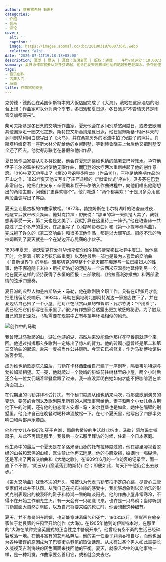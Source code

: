 ```yaml
---
author: 莱布雷希特 石晰F
categories:
- 介绍
- 音乐
- 评论
cover:
  alt: ''
  caption: ''
  image: https://images.soomal.cc/doc/20180318/00073645.webp
  relative: false
date: '2020-07-14T19:18:18+08:00'
description: 夏季 | 夏天 | 源自：澎湃新闻 | 版权：转载 |  平均/总评分：10.00/30
summary: 夏日派作曲家要从贝多芬说起，他会在夏天逃离维也纳的酷暑去巴登戏水。争夺他侄子卡尔的监护权讼战使他无暇作曲，而巴登的水疗两次重新唤起了他的创作意愿。1816年夏天他写出了《第28号钢琴奏鸣曲》（作品101），可称是他晚期作品的开山之作……
tags:
- 音乐创作
- 古典入门
- 马勒
title: 作曲家的夏天
---
```


克劳德・德彪西在英国伊斯特本的大饭店里完成了《大海》，我站在这家酒店的阳台上想：作曲家可以分为两个季节，冬日派和夏日派。冬日派是“不管晴天还是雨雪交加都要来”。

柴可夫斯基是冬日派的交响乐作曲家。夏天他会在乡间别墅悠闲度日，或者去欧洲其他国家走一圈文化之旅。斯特拉文斯基则是夏日派，他在里姆斯基-柯萨科夫的乡间别墅利用白夜写出了《火鸟》，并在桑拿房外的溪流中拍了光膀子的照片。肖斯塔科维奇有一座斯大林分配给他的乡间别墅，等到赫鲁晓夫上台后他又把别墅安全还了回去。他觉得苏联老在暑假催他出作品。

夏日派作曲家要从贝多芬说起，他会在夏天逃离维也纳的酷暑去巴登戏水。争夺他侄子卡尔的监护权讼战使他无暇作曲，而巴登的水疗两次重新唤起了他的创作意愿。1816年夏天他写出了《第28号钢琴奏鸣曲》（作品101），可称是他晚期作品的开山之作，1822年夏天他又写出了庄严肃穆的《“献堂仪式”序曲》。贝多芬在巴登非常自在，他把门生安东・辛德勒和侄子卡尔纳入作曲进程中，向他们唱出他刚想出的两段主题，问他们“更喜欢哪个”。他们喊道：“两个都喜欢！”于是贝多芬用这两段曲调写出了序曲。

夏天会让最古板的作曲家放松。1877年，勃拉姆斯在韦尔特湖畔的珀查赫过夜，他醒来后就已改头换面。他对克拉拉・舒曼说：“那里的第一天真是太美了，我就想再享受一天，第二天也是太美了，我就打算在这里待上一阵子。”他在珀查赫一共度过了三个多产的夏天，在那里写了《小提琴协奏曲》和《第一小提琴奏鸣曲》，完成拖了许久的《第二交响曲》和很多其他作品，都是以大调写成。闷闷不乐的勃拉姆斯到了夏天就是一个在湖边开心晃荡的小伙子。

1893年夏天，德沃夏克在爱荷华州斯皮尔维尔镇的捷克移民社群中度过。当他离开时，他带着《第12号弦乐四重奏》以及他最后一部也是最为人喜爱的交响曲《“自新世界”》的草稿。雅那切克的整整十个夏天都在痴迷与一位已婚妇人的性事，他不懈追随卡米拉・斯托斯洛娃的足迹从一个波西米亚温泉地延伸到另一个。他在夏天这样的坚持获得了永恒的回报：三部歌剧、《格拉高利弥撒曲》和两部激情的弦乐四重奏。

夏日派的典型人物是古斯塔夫・马勒，他在歌剧院全职工作，只有在6到8月才能把思绪留给交响乐。1893年，马勒在奥地利北部阿特湖边一家旅店住下了，并在湖边给自己搭了一个小屋。他对正在欣赏山景的布鲁诺・瓦尔特说：“不用看了，我已经把它们都写在音乐里了。”很少有作曲家会透露出更加敏感的秘密。为了触及自己的意识深处，马勒需要在现实中占有与童年环境相似的风景。

![创作中的马勒](https://images.soomal.cc/doc/20180318/00073645.webp)





我曾爬过马勒爬的山，游过他游的湖，虽然从来没能像他那样在早餐前就游个来回。他通过指挥那么多歌剧一定练出了惊人的臂力。他的砖砌小屋曾经是第二和第三交响曲的起源，后来一度被当作公共厕所。今天它已被修复，作为马勒博物馆供游客参观。

成为维也纳歌剧院总监后，马勒在卡林西亚给自己建了一座别墅，隔着韦尔特湖与勃拉姆斯相望。天一亮，他就爬过一个陡峭的斜坡前往树林里的小屋，两个小时后还会有一位女佣端着早餐盘跟了过来。我一直没弄明白她如何才能不把咖啡洒在羊角面包上。

在假期里的马勒并非不受打扰。有个秘书每周从维也纳来两次，将那些歌剧演员的变动、要签的合同以及歌剧院里所有的人间琐事带给他。妻子和两个小女儿会占用他下午的时间，还有他的初恋情人安娜・冯・米尔登堡也是如此，她住在隔壁的别墅里。他允许自己在晚餐时喝杯啤酒放松一下。在七个夏天里，他写出了四部半交响曲和两部声乐套曲。

他的大女儿在1907年死于白喉，那段牧歌般的生活就此结束。马勒让阿尔玛卖掉房子，从此不再踏足那里。我最后一次去那里拜访的时候，住着一个日本家庭。

他生命中的最后一个夏天是在多洛米蒂山脉的托布拉赫度过的，他在那里凝视着翠绿的山谷和宏伟的山峰，医生禁止他再去远足。他的心肌受损，婚姻也一塌糊涂，还是写出了两首交响曲和《大地之歌》。在1909年6月的一位访客的记录里，雨一直下个不停，“阴云从山巅滚落到帕斯特山谷；即便如此，每天下午他仍会出去散步。”

《第九交响曲》犹豫不决的开头，常被认为代表马勒节拍不定的心跳，尽管心血管专家们对此并不认同。从我自己在托布拉赫的感受中，我能够想象到以交响乐的形式克制表现出的被浸坏的鞋子和惊鸿一瞥的暗淡阳光。他的作曲小屋非常寒冷，不得不在开始工作前先生火。有一天会有一只老鹰飞来，也许是一只乌鸦；当你听到马勒直面大自然之粗砺，以及自己将要来临的死亡时，你会想起这种细节。

夏天，并不总是阳光明媚，也可能意味着痛苦和死亡。1903年8月，德彪西在他亲家位于勃艮第的庄园里开始创作《大海》。在1905年他到访伊斯特本时，在那里的“大海在某种完全英国式的正当性之中舒展开来”，他曾经有条不紊的生活已经碎裂散落一地。在他与富有的艾玛私奔后，他的第一任妻子莉莉吞枪自尽，而他也因为各种错误的原因成为了巴黎街头巷尾的热议话题。从未有过某个男人如此需要长久凝视英吉利海峡的灰色画面来找回他的平衡。夏天，就像艺术中的其他事物一样，是一种幻觉。作曲家要么善用它，或者就会失去它。